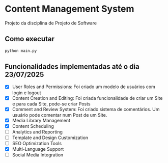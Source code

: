 # Content Management System
Projeto da disciplina de Projeto de Software

## Como executar
```python
python main.py
```

## Funcionalidades implementadas até o dia 23/07/2025
- [x] User Roles and Permissions: Foi criado um modelo de usuários com login e logout
- [x] Content Creation and Editing: Foi criada funcionalidade de criar um Site e para cada Site, pode-se criar Posts
- [x] Comment and Review System: Foi criado sistema de comentários. Um usuário pode comentar num Post de um Site.
- [x] Media Library Management
- [x] Content Scheduling
- [ ] Analytics and Reporting
- [ ] Template and Design Customization
- [ ] SEO Optimization Tools
- [x] Multi-Language Support
- [ ] Social Media Integration